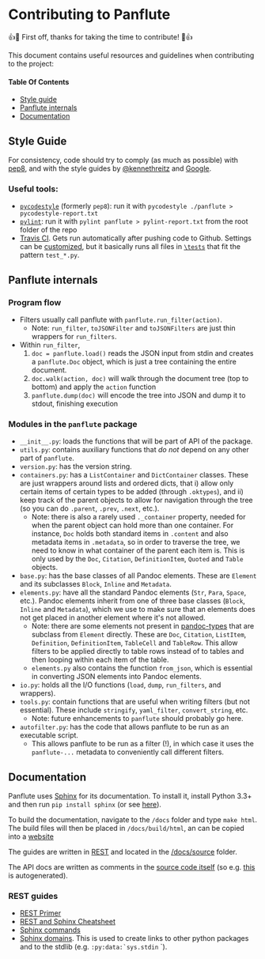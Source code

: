 # Contributing to Panflute

:+1::tada: First off, thanks for taking the time to contribute! :tada::+1:

This document contains useful resources and guidelines when contributing to the project:


#### Table Of Contents

- [Style guide](#style-guide)
- [Panflute internals](#panflute-internals)
- [Documentation](#documentation)


## Style Guide

For consistency, code should try to comply (as much as possible) with [pep8](https://pypi.python.org/pypi/pep8), and with the style guides by [@kennethreitz](http://docs.python-guide.org/en/latest/writing/style/) and [Google](http://google.github.io/styleguide/pyguide.html).


### Useful tools:

- [`pycodestyle`](https://pypi.org/project/pycodestyle/) (formerly `pep8`): run it with `pycodestyle ./panflute > pycodestyle-report.txt`
- [`pylint`](https://www.pylint.org/): run it with `pylint panflute > pylint-report.txt` from the root folder of the repo
- [Travis CI](https://travis-ci.org/sergiocorreia/panflute). Gets run automatically after pushing code to Github. Settings can be [customized](https://github.com/sergiocorreia/panflute/blob/master/.travis.yml), but it basically runs all files in [`\tests`](https://github.com/sergiocorreia/panflute/tree/master/tests) that fit the pattern `test_*.py`.


## Panflute internals


### Program flow

- Filters usually call panflute with `panflute.run_filter(action)`.
  - Note: `run_filter`, `toJSONFilter` and `toJSONFilters` are just thin wrappers for `run_filters`.
- Within `run_filter`,
  1. `doc = panflute.load()` reads the JSON input from stdin and creates a `panflute.Doc` object, which is just a tree containing the entire document.
  2. `doc.walk(action, doc)` will walk through the document tree (top to bottom) and apply the `action` function
  3. `panflute.dump(doc)` will encode the tree into JSON and dump it to stdout, finishing execution


### Modules in the `panflute` package

- `__init__.py`: loads the functions that will be part of API of the package.
- `utils.py`: contains auxiliary functions that *do not* depend on any other part of `panflute`.
- `version.py`: has the version string.
- `containers.py`: has a `ListContainer` and `DictContainer` classes. These are just wrappers around lists and ordered dicts, that i) allow only certain items of certain types to be added (through `.oktypes`), and ii) keep track of the parent objects to allow for navigation through the tree (so you can do `.parent`, `.prev`, `.next`, etc.).
  - Note: there is also a rarely used `._container` property, needed for when the parent object can hold more than one container. For instance, `Doc` holds both standard items in `.content` and also metadata items in `.metadata`, so in order to traverse the tree, we need to know in what container of the parent each item is. This is only used by the `Doc`, `Citation`, `DefinitionItem`, `Quoted` and `Table` objects.
- `base.py`: has the base classes of all Pandoc elements. These are `Element` and its subclasses `Block`, `Inline` and `Metadata`.
- `elements.py`: have all the standard Pandoc elements (`Str`, `Para`, `Space`, etc.). Pandoc elements inherit from one of three base classes (`Block`, `Inline` and `Metadata`), which we use to make sure that an elements does not get placed in another element where it's not allowed.
  - Note: there are some elements not present in [pandoc-types](https://github.com/jgm/pandoc-types/blob/master/Text/Pandoc/Definition.hs) that are subclass from `Element` directly. These are `Doc`, `Citation`, `ListItem`, `Definition`, `DefinitionItem`, `TableCell` and `TableRow`. This allow filters to be applied directly to table rows instead of to tables and then looping within each item of the table.
  - `elements.py` also contains the function `from_json`, which is essential in converting JSON elements into Pandoc elements.
- `io.py`: holds all the I/O functions (`load`, `dump`, `run_filters`, and wrappers).
- `tools.py`: contain functions that are useful when writing filters (but not essential). These include `stringify`, `yaml_filter`, `convert_string`, etc.
  - Note: future enhancements to `panflute` should probably go here.
- `autofilter.py`: has the code that allows panflute to be run as an executable script.
  - This allows panflute to be run as a filter (!), in which case it uses the `panflute-...` metadata to conveniently call different filters.


## Documentation

Panflute uses [Sphinx](http://www.sphinx-doc.org/) for its documentation.
To install it, install Python 3.3+ and then run `pip install sphinx` (or see [here](http://www.sphinx-doc.org/en/1.4.8/install.html)).

To build the documentation, navigate to the `/docs` folder and type `make html`. The build files will then be placed in `/docs/build/html`, an can be copied into a [website](scorreia.com/software/panflute/)

The guides are written in [REST](http://www.sphinx-doc.org/en/stable/rest.html) and located in the [/docs/source](https://github.com/sergiocorreia/panflute/tree/master/docs/source) folder.

The API docs are written as comments in the [source code itself](https://github.com/sergiocorreia/panflute/blob/master/panflute/elements.py#L242) (so e.g. [this](http://scorreia.com/software/panflute/code.html) is autogenerated).

### REST guides

- [REST Primer](http://www.sphinx-doc.org/en/stable/rest.html)
- [REST and Sphinx Cheatsheet](http://openalea.gforge.inria.fr/doc/openalea/doc/_build/html/source/sphinx/rest_syntax.html#restructured-text-rest-and-sphinx-cheatsheet)
- [Sphinx commands](https://pythonhosted.org/an_example_pypi_project/sphinx.html)
- [Sphinx domains](http://www.sphinx-doc.org/en/stable/domains.html). This is used to create links to other python packages and to the stdlib (e.g. ``:py:data:`sys.stdin`` `).
